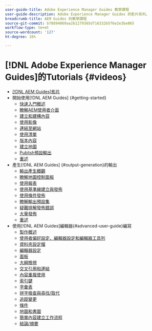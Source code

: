 ```yaml
---
user-guide-title: Adobe Experience Manager Guides 教學課程
user-guide-description: Adobe Experience Manager Guides 的影片系列。
breadcrumb-title: AEM Guides 的教學課程
source-git-commit: b78894069aa2b1279365d716332b5f6e2e3be865
workflow-type: tm+mt
source-wordcount: '127'
ht-degree: 16%

---
```



# [!DNL Adobe Experience Manager Guides]的Tutorials {#videos}

+ [[!DNL AEM Guides]影片](overview.md)
+ 開始使用[!DNL AEM Guides] {#getting-started}
   + [快速入門概述](./course-1/overview.md)
   + [瞭解AEM使用者介面](./course-1/understanding-the-aem-user-interface.md)
   + [建立和建構內容](./course-1/creating-and-structuring-content.md)
   + [使用影像](./course-1/working-with-images.md)
   + [連結至網站](./course-1/linking-to-websites.md)
   + [使用清單](./course-1/working-with-lists.md)
   + [版本內容](./course-1/versioning-content.md)
   + [建立地圖](./course-1/creating-a-map.md)
   + [Publish預設輸出](./course-1/publishing-default-output.md)
   + [重述](./course-1/recap.md)
+ 產生[!DNL AEM Guides] {#output-generation}的輸出
   + [輸出產生概觀](./course-2/overview.md)
   + [瞭解地圖控制面板](./course-2/introduction-to-the-map-dashboard.md)
   + [使用報表](./course-2/working-with-reports.md)
   + [使用基準線建立與發佈](./course-2/creating-and-publishing-with-baselines.md)
   + [使用條件發佈](./course-2/publishing-with-conditions.md)
   + [瞭解輸出預設集](./course-2/output-presets.md)
   + [疑難排解發佈錯誤](./course-2/troubleshooting-publishing-errors.md)
   + [大量發佈](./course-2/bulk-publishing.md)
   + [重述](./course-2/recap.md)
+ 使用[!DNL AEM Guides]編輯器{#advanced-user-guide}編寫
   + [製作概述](./course-3/overview.md)
   + [使用者偏好設定、編輯器設定和編輯器工具列](./course-3/user-settings-preferences-toolbars.md)
   + [資料夾設定檔](./course-3/folder-profiles.md)
   + [編輯器設定](./course-3/editor-configuration.md)
   + [面板](./course-3/panels.md)
   + [大綱檢視](./course-3/outline-view.md)
   + [交叉引用和連結](./course-3/cross-references-and-links.md)
   + [內容重複使用](./course-3/content-reuse.md)
   + [索引鍵](./course-3/keys.md)
   + [字彙表](./course-3/glossary.md)
   + [拼字檢查與尋找/取代](./course-3/spell-check.md)
   + [追蹤變更](./course-3/track-changes.md)
   + [條件](./course-3/conditions.md)
   + [地圖和書圖](./course-3/maps-and-bookmaps.md)
   + [簡單內容建立工作流程](./course-3/simple-content-creation-workflows.md)
   + [結論/摘要](./course-3/recap.md)